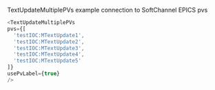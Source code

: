 TextUpdateMultiplePVs example connection to  SoftChannel EPICS  pvs
```js
<TextUpdateMultiplePVs  
pvs={[
  'testIOC:MTextUpdate1',
  'testIOC:MTextUpdate2',
  'testIOC:MTextUpdate3',
  'testIOC:MTextUpdate4',
  'testIOC:MTextUpdate5'
]}
usePvLabel={true}
/>
```
